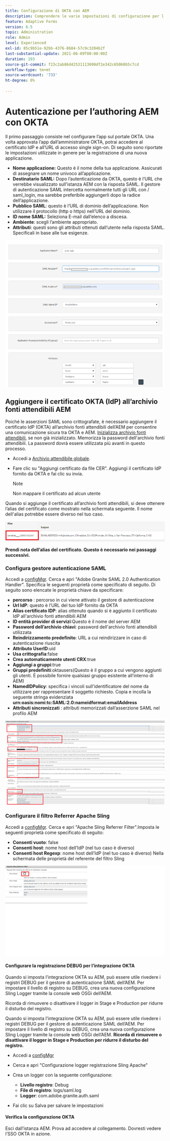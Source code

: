 ```yaml
---
title: Configurazione di OKTA con AEM
description: Comprendere le varie impostazioni di configurazione per l'utilizzo del Single Sign-On con l'okta
feature: Adaptive Forms
version: 6.5
topic: Administration
role: Admin
level: Experienced
exl-id: 85c9b51e-92bb-4376-8684-57c9c3204b2f
last-substantial-update: 2021-06-09T00:00:00Z
duration: 193
source-git-commit: f23c2ab86d42531113690df2e342c65060b5c7cd
workflow-type: tm+mt
source-wordcount: '733'
ht-degree: 0%

---
```


# Autenticazione per l’authoring AEM con OKTA

Il primo passaggio consiste nel configurare l’app sul portale OKTA. Una volta approvata l’app dall’amministratore OKTA, potrai accedere al certificato IdP e all’URL di accesso single sign-on. Di seguito sono riportate le impostazioni utilizzate in genere per la registrazione di una nuova applicazione.

* **Nome applicazione:** Questo è il nome della tua applicazione. Assicurati di assegnare un nome univoco all’applicazione.
* **Destinatario SAML:** Dopo l’autenticazione da OKTA, questo è l’URL che verrebbe visualizzato sull’istanza AEM con la risposta SAML. Il gestore di autenticazione SAML intercetta normalmente tutti gli URL con / saml_login, ma sarebbe preferibile aggiungerli dopo la radice dell’applicazione.
* **Pubblico SAML**: questo è l’URL di dominio dell’applicazione. Non utilizzare il protocollo (http o https) nell’URL del dominio.
* **ID nome SAML:** Seleziona E-mail dall’elenco a discesa.
* **Ambiente**: scegli l’ambiente appropriato.
* **Attributi**: questi sono gli attributi ottenuti dall’utente nella risposta SAML. Specificali in base alle tue esigenze.


![applicazione okta](assets/okta-app-settings-blurred.PNG)


## Aggiungere il certificato OKTA (IdP) all’archivio fonti attendibili AEM

Poiché le asserzioni SAML sono crittografate, è necessario aggiungere il certificato IdP (OKTA) all’archivio fonti attendibili dell’AEM per consentire una comunicazione sicura tra OKTA e AEM.
[Inizializza archivio fonti attendibili](http://localhost:4502/libs/granite/security/content/truststore.html), se non già inizializzato.
Memorizza la password dell&#39;archivio fonti attendibili. La password dovrà essere utilizzata più avanti in questo processo.

* Accedi a [Archivio attendibile globale](http://localhost:4502/libs/granite/security/content/truststore.html).
* Fare clic su &quot;Aggiungi certificato da file CER&quot;. Aggiungi il certificato IdP fornito da OKTA e fai clic su invia.

  >[!NOTE]
  >
  >Non mappare il certificato ad alcun utente

Quando si aggiunge il certificato all’archivio fonti attendibili, si deve ottenere l’alias del certificato come mostrato nella schermata seguente. Il nome dell&#39;alias potrebbe essere diverso nel tuo caso.

![Alias del certificato](assets/cert-alias.PNG)

**Prendi nota dell’alias del certificato. Questo è necessario nei passaggi successivi.**

### Configura gestore autenticazione SAML

Accedi a [configMgr](http://localhost:4502/system/console/configMgr).
Cerca e apri &quot;Adobe Granite SAML 2.0 Authentication Handler&quot;.
Specifica le seguenti proprietà come specificato di seguito. Di seguito sono elencate le proprietà chiave da specificare:

* **percorso** : percorso in cui viene attivato il gestore di autenticazione
* **Url IdP**: questo è l’URL del tuo IdP fornito da OKTA
* **Alias certificato IDP**: alias ottenuto quando si è aggiunto il certificato IdP all&#39;archivio fonti attendibili AEM
* **ID entità provider di servizi**:Questo è il nome del server AEM
* **Password dell’archivio chiavi**: password dell&#39;archivio fonti attendibili utilizzata
* **Reindirizzamento predefinito**: URL a cui reindirizzare in caso di autenticazione riuscita
* **Attributo UserID**:uid
* **Usa crittografia**:false
* **Crea automaticamente utenti CRX**:true
* **Aggiungi a gruppi**:true
* **Gruppi predefiniti**:oktausers(Questo è il gruppo a cui vengono aggiunti gli utenti. È possibile fornire qualsiasi gruppo esistente all’interno di AEM)
* **NamedIDPolicy**: specifica i vincoli sull&#39;identificatore del nome da utilizzare per rappresentare il soggetto richiesto. Copia e incolla la seguente stringa evidenziata **urn:oasis:nomi:tc:SAML:2.0:nameidformat:emailAddress**
* **Attributi sincronizzati** : attributi memorizzati dall’asserzione SAML nel profilo AEM

![saml-authentication-handler](assets/saml-authentication-settings-blurred.PNG)

### Configurare il filtro Referrer Apache Sling

Accedi a [configMgr](http://localhost:4502/system/console/configMgr).
Cerca e apri &quot;Apache Sling Referrer Filter&quot;.Imposta le seguenti proprietà come specificato di seguito:

* **Consenti vuoto**: false
* **Consenti host**: nome host dell’IdP (nel tuo caso è diverso)
* **Consenti host Regexp**: nome host dell’IdP (nel tuo caso è diverso) Nella schermata delle proprietà del referente del filtro Sling

![referrer-filter](assets/okta-referrer.png)

#### Configurare la registrazione DEBUG per l’integrazione OKTA

Quando si imposta l’integrazione OKTA su AEM, può essere utile rivedere i registri DEBUG per il gestore di autenticazione SAML dell’AEM. Per impostare il livello di registro su DEBUG, crea una nuova configurazione Sling Logger tramite la console web OSGi dell’AEM.

Ricorda di rimuovere o disattivare il logger in Stage e Production per ridurre il disturbo del registro.

Quando si imposta l’integrazione OKTA su AEM, può essere utile rivedere i registri DEBUG per il gestore di autenticazione SAML dell’AEM. Per impostare il livello di registro su DEBUG, crea una nuova configurazione Sling Logger tramite la console web OSGi dell’AEM.
**Ricorda di rimuovere o disattivare il logger in Stage e Production per ridurre il disturbo del registro.**
* Accedi a [configMgr](http://localhost:4502/system/console/configMgr)

* Cerca e apri &quot;Configurazione logger registrazione Sling Apache&quot;
* Crea un logger con la seguente configurazione:
   * **Livello registro**: Debug
   * **File di registro**: logs/saml.log
   * **Logger**: com.adobe.granite.auth.saml
* Fai clic su Salva per salvare le impostazioni

#### Verifica la configurazione OKTA

Esci dall’istanza AEM. Prova ad accedere al collegamento. Dovresti vedere l’SSO OKTA in azione.
